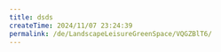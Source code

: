 ```yaml
---
title: dsds
createTime: 2024/11/07 23:24:39
permalink: /de/LandscapeLeisureGreenSpace/VQGZBlT6/
---
```


